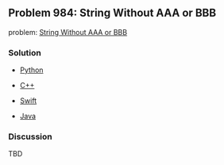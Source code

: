 ## Problem 984: String Without AAA or BBB

problem: [String Without AAA or BBB](https://leetcode.com/problems/string-without-aaa-or-bbb/)

### Solution

- [Python](../python/problem984.py)

- [C++](../cpp/problem984.cpp)

- [Swift](../swift/problem984.swift)

- [Java](../java/problem984.java)

### Discussion

TBD

